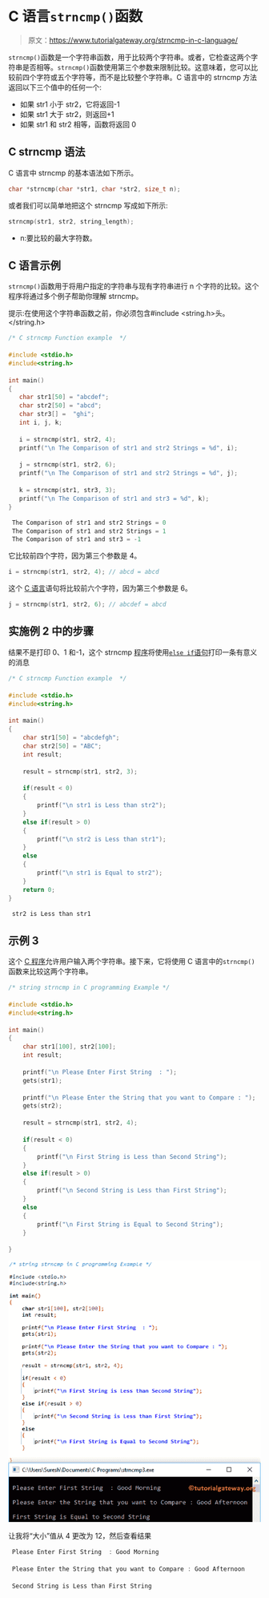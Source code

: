 # C 语言`strncmp()`函数

> 原文：<https://www.tutorialgateway.org/strncmp-in-c-language/>

`strncmp()`函数是一个字符串函数，用于比较两个字符串。或者，它检查这两个字符串是否相等。`strncmp()`函数使用第三个参数来限制比较。这意味着，您可以比较前四个字符或五个字符等，而不是比较整个字符串。C 语言中的 strncmp 方法返回以下三个值中的任何一个:

*   如果 str1 小于 str2，它将返回-1
*   如果 str1 大于 str2，则返回+1
*   如果 str1 和 str2 相等，函数将返回 0

## C strncmp 语法

C 语言中 strncmp 的基本语法如下所示。

```c
char *strncmp(char *str1, char *str2, size_t n);
```

或者我们可以简单地把这个 strncmp 写成如下所示:

```c
strncmp(str1, str2, string_length);
```

*   n:要比较的最大字符数。

## C 语言示例

`strncmp()`函数用于将用户指定的字符串与现有字符串进行 n 个字符的比较。这个程序将通过多个例子帮助你理解 strncmp。

提示:在使用这个字符串函数之前，你必须包含#include <string.h>头。</string.h>

```c
/* C strncmp Function example  */

#include <stdio.h> 
#include<string.h>

int main()
{
   char str1[50] = "abcdef";
   char str2[50] = "abcd";
   char str3[] =  "ghi";
   int i, j, k;

   i = strncmp(str1, str2, 4);		
   printf("\n The Comparison of str1 and str2 Strings = %d", i);

   j = strncmp(str1, str2, 6);		
   printf("\n The Comparison of str1 and str2 Strings = %d", j);

   k = strncmp(str1, str3, 3);		
   printf("\n The Comparison of str1 and str3 = %d", k);
}
```

```c
 The Comparison of str1 and str2 Strings = 0
 The Comparison of str1 and str2 Strings = 1
 The Comparison of str1 and str3 = -1
```

它比较前四个字符，因为第三个参数是 4。

```c
i = strncmp(str1, str2, 4); // abcd = abcd
```

这个 [C 语言](https://www.tutorialgateway.org/c-programming/)语句将比较前六个字符，因为第三个参数是 6。

```c
j = strncmp(str1, str2, 6); // abcdef = abcd
```

## 实施例 2 中的步骤

结果不是打印 0、1 和-1，这个 strncmp [程序](https://www.tutorialgateway.org/c-programming-examples/)将使用[`else if`语句](https://www.tutorialgateway.org/else-if-statement-in-c/)打印一条有意义的消息

```c
/* C strncmp Function example  */

#include <stdio.h> 
#include<string.h>

int main()
{
   	char str1[50] = "abcdefgh";
   	char str2[50] = "ABC";
   	int result;

   	result = strncmp(str1, str2, 3);

   	if(result < 0)
   	{
   		printf("\n str1 is Less than str2");
	}
	else if(result > 0)
   	{
   		printf("\n str2 is Less than str1");
	}
	else
   	{
   		printf("\n str1 is Equal to str2");
	}
	return 0;
}
```

```c
 str2 is Less than str1
```

## 示例 3

这个 [C 程序](https://www.tutorialgateway.org/c-programming-examples/)允许用户输入两个字符串。接下来，它将使用 C 语言中的`strncmp()`函数来比较这两个字符串。

```c
/* string strncmp in C programming Example */

#include <stdio.h> 
#include<string.h>

int main()
{
	char str1[100], str2[100];
	int result;

	printf("\n Please Enter First String  : ");
	gets(str1);	

	printf("\n Please Enter the String that you want to Compare : ");
	gets(str2);	

	result = strncmp(str1, str2, 4);

 	if(result < 0)
   	{
   		printf("\n First String is Less than Second String");
	}
	else if(result > 0)
   	{
   		printf("\n Second String is Less than First String");
	}
	else
   	{
   		printf("\n First String is Equal to Second String");
	}

}
```

![strncmp in C language Example 3](img/a2ba03a218f811012b9b3bd1fbf53cdc.png)

让我将“大小”值从 4 更改为 12，然后查看结果

```c
 Please Enter First String  : Good Morning

 Please Enter the String that you want to Compare : Good Afternoon

 Second String is Less than First String
```